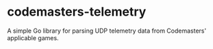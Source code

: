 # codemasters-telemetry
A simple Go library for parsing UDP telemetry data from Codemasters' applicable games.
